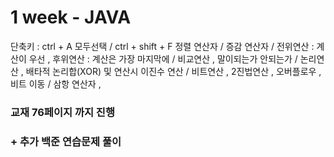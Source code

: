 # 1 week - JAVA
단축키 : ctrl + A 모두선택 / ctrl + shift + F 정렬 
연산자 / 증감 연산자 / 
전위연산 : 계산이 우선 , 후위연산 : 계산은 가장 마지막에 / 
비교연산 , 말이되는가 안되는가 / 
논리연산 , 배타적 논리합(XOR) 및 연산시 이진수 연산 /
비트연산 , 2진법연산 , 오버플로우 , 비트 이동 / 
삼항 연산자 , 
### 교재 76페이지 까지 진행
### + 추가 백준 연습문제 풀이